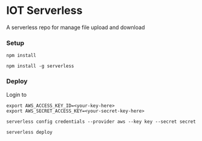 # IOT Serverless

A serverless repo for manage file upload and download

### Setup

```
npm install

npm install -g serverless
```

### Deploy

Login to

```
export AWS_ACCESS_KEY_ID=<your-key-here>
export AWS_SECRET_ACCESS_KEY=<your-secret-key-here>

serverless config credentials --provider aws --key key --secret secret

serverless deploy
```

